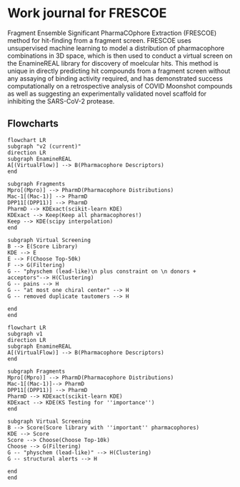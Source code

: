 # Work journal for FRESCOE

Fragment Ensemble Significant PharmaCOphore Extraction (FRESCOE) method for hit-finding from a fragment screen. FRESCOE uses unsupervised machine learning to model a distribution of pharmacophore combinations in 3D space, which is then used to conduct a virtual screen on the EnamineREAL library for discovery of moelcular hits. This method is unique in directly predicting hit compounds from a fragment screen without any assaying of binding activity required, and has demonstrated success computationally on a retrospective analysis of COVID Moonshot compounds as well as suggesting an experimentally validated novel scaffold for inhibiting the SARS-CoV-2 protease.

## Flowcharts

```mermaid
flowchart LR
subgraph "v2 (current)"
direction LR
subgraph EnamineREAL
A[(VirtualFlow)] --> B(Pharmacophore Descriptors)
end

subgraph Fragments
Mpro[(Mpro)] --> PharmD(Pharmacophore Distributions)
Mac-1[(Mac-1)] --> PharmD
DPP11[(DPP11)] --> PharmD
PharmD --> KDExact(scikit-learn KDE)
KDExact --> Keep(Keep all pharmacophores!)
Keep --> KDE(scipy interpolation)
end

subgraph Virtual Screening
B --> E(Score Library)
KDE --> E
E --> F(Choose Top-50k)
F --> G(Filtering)
G -- "physchem (lead-like)\n plus constraint on \n donors + acceptors"--> H(Clustering)
G -- pains --> H
G -- "at most one chiral center" --> H
G -- removed duplicate tautomers --> H

end
end
```

```mermaid
flowchart LR
subgraph v1
direction LR
subgraph EnamineREAL
A[(VirtualFlow)] --> B(Pharmacophore Descriptors)
end

subgraph Fragments
Mpro[(Mpro)] --> PharmD(Pharmacophore Distributions)
Mac-1[(Mac-1)]--> PharmD
DPP11[(DPP11)] --> PharmD
PharmD --> KDExact(scikit-learn KDE)
KDExact --> KDE(KS Testing for ''importance'')
end

subgraph Virtual Screening
B --> Score(Score library with ''important'' pharmacophores)
KDE --> Score
Score --> Choose(Choose Top-10k)
Choose --> G(Filtering)
G -- "physchem (lead-like)" --> H(Clustering)
G -- structural alerts --> H

end
end
```
